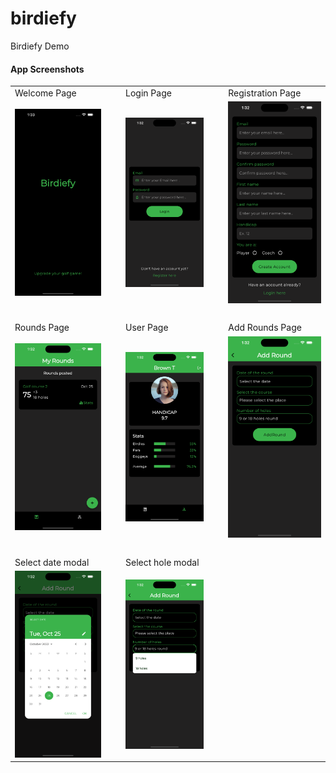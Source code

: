 # birdiefy

Birdiefy Demo

#### App Screenshots

<table>
  <tr>
    <td>Welcome Page</td>
    <td>&nbsp;&nbsp;&nbsp;</td>
    <td>Login Page</td>
    <td>&nbsp;&nbsp;&nbsp;</td>
    <td>Registration Page</td>
  </tr>
  <tr>
    <td><img src="/assets/screenshots/1.png" width=270></td>
    <td>&nbsp;&nbsp;&nbsp;</td>
    <td><img src="/assets/screenshots/2.png" width=270></td>
    <td>&nbsp;&nbsp;&nbsp;</td>
    <td><img src="/assets/screenshots/3.png" width=270></td>
  </tr>
  <tr>
    <td colSpan=3>&nbsp;&nbsp;&nbsp;</td>
  </tr>
  <tr>
    <td>Rounds Page</td>
    <td>&nbsp;&nbsp;&nbsp;</td>
    <td>User Page</td>
    <td>&nbsp;&nbsp;&nbsp;</td>
    <td>Add Rounds Page</td>
  </tr>
  <tr>
    <td><img src="/assets/screenshots/4.png" width=270></td>
    <td>&nbsp;&nbsp;&nbsp;</td>
    <td><img src="/assets/screenshots/5.png" width=270></td>
    <td>&nbsp;&nbsp;&nbsp;</td>
    <td><img src="/assets/screenshots/6.png" width=270></td>
  </tr>
  <tr>
    <td colSpan=3>&nbsp;&nbsp;&nbsp;</td>
  </tr>
  <tr>
    <td>Select date modal</td>
    <td>&nbsp;&nbsp;&nbsp;</td>
    <td>Select hole modal</td>
  </tr>
  <tr>
    <td><img src="/assets/screenshots/7.png" width=270></td>
    <td>&nbsp;&nbsp;&nbsp;</td>
    <td><img src="/assets/screenshots/8.png" width=270></td>
  </tr>
 </table>
